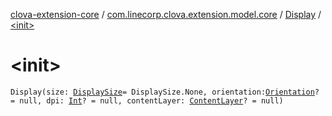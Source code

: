 [clova-extension-core](../../index.md) / [com.linecorp.clova.extension.model.core](../index.md) / [Display](index.md) / [&lt;init&gt;](./-init-.md)

# &lt;init&gt;

`Display(size: `[`DisplaySize`](../-display-size/index.md)` = DisplaySize.None, orientation: `[`Orientation`](../-orientation/index.md)`? = null, dpi: `[`Int`](https://kotlinlang.org/api/latest/jvm/stdlib/kotlin/-int/index.html)`? = null, contentLayer: `[`ContentLayer`](../-content-layer/index.md)`? = null)`